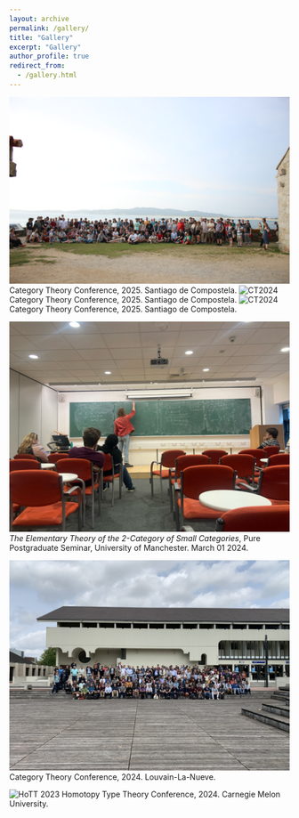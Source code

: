 ```yaml
---
layout: archive
permalink: /gallery/
title: "Gallery"
excerpt: "Gallery"
author_profile: true
redirect_from: 
  - /gallery.html
---
```

![CT2024](CT20241.jpg)
Category Theory Conference, 2025. Santiago de Compostela.
![CT2024](CT20242.jpg)
Category Theory Conference, 2025. Santiago de Compostela.
![CT2024](CT20243.jpg)
Category Theory Conference, 2025. Santiago de Compostela.


![PP-talk](PP-talk.jpg)
*The Elementary Theory of the 2-Category of Small Categories*, Pure Postgraduate Seminar, University of Manchester. March 01 2024.

![CT2023](CT23_Group_photo.jpg)
Category Theory Conference, 2024. Louvain-La-Nueve.

![HoTT 2023](HoTT_Group_photo.jpeg)
Homotopy Type Theory Conference, 2024. Carnegie Melon University.
